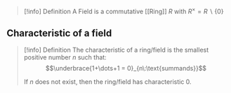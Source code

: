 >[!info] Definition
>A Field is a commutative [[Ring]] $R$ with $R^{\times} = R\backslash \{0\}$ 

## Characteristic of a field

>[!info] Definition
>The characteristic of a ring/field is the smallest positive number $n$ such that:
>$$\underbrace{1+\dots+1 = 0}_{n\:\text{summands}}$$
>
>If $n$ does not exist, then the ring/field has characteristic $0$.






